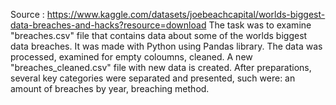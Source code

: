 Source : https://www.kaggle.com/datasets/joebeachcapital/worlds-biggest-data-breaches-and-hacks?resource=download
The task was to examine "breaches.csv" file that contains data about some of the worlds biggest data breaches. It was made with Python using Pandas library. The data was processed, examined for empty coloumns, cleaned. A new "breaches_cleaned.csv" file with new data is created.
After preparations, several key categories were separated and presented, such were: an amount of breaches by year, breaching method.
